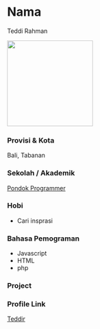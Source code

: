 # Nama
Teddi Rahman

<img src="https://github.com/Teddir.png" width="200" height="200" align="center"/>

### Provisi & Kota

Bali, Tabanan

### Sekolah / Akademik
[Pondok Programmer](https://pondokprogrammer.com)

### Hobi

- Cari insprasi


### Bahasa Pemograman 

- Javascript
- HTML
- php

### Project


### Profile Link

[Teddir](https://github.com/Teddir)
